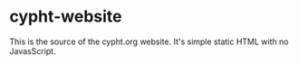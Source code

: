 # cypht-website
This is the source of the cypht.org website. It's simple static HTML with no
JavasScript.
